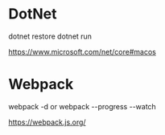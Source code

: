 
# DotNet 

dotnet restore
dotnet run

https://www.microsoft.com/net/core#macos




# Webpack
webpack -d or webpack --progress --watch

https://webpack.js.org/